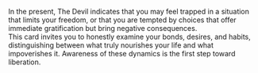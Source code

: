 In the present, The Devil indicates that you may feel trapped in a situation that limits your freedom, or that you are tempted by choices that offer immediate gratification but bring negative consequences.  
This card invites you to honestly examine your bonds, desires, and habits, distinguishing between what truly nourishes your life and what impoverishes it. Awareness of these dynamics is the first step toward liberation.
